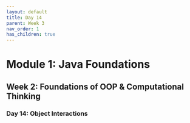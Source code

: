 ```yaml
---
layout: default
title: Day 14
parent: Week 3
nav_order: 1
has_children: true
---
```


# Module 1: Java Foundations
## Week 2: Foundations of OOP & Computational Thinking
### Day 14: Object Interactions